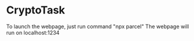# CryptoTask

To launch the webpage, just run command "npx parcel"
The webpage will run on localhost:1234
